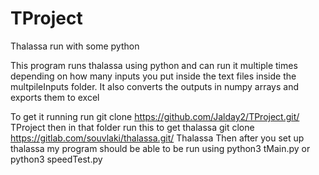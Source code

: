 # TProject
Thalassa run with some python

This program runs thalassa using python and can run it multiple times depending on how many inputs you put inside the
text files inside the multpileInputs folder. It also converts the outputs in numpy arrays and exports them to excel

To get it running run 
git clone https://github.com/Jalday2/TProject.git/ TProject
then in that folder run this to get thalassa 
git clone https://gitlab.com/souvlaki/thalassa.git/ Thalassa
Then after you set up thalassa my program should be able to be run using python3 tMain.py or python3 speedTest.py
